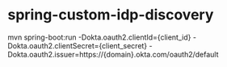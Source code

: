 # spring-custom-idp-discovery

mvn spring-boot:run -Dokta.oauth2.clientId={client_id} -Dokta.oauth2.clientSecret={client_secret} -Dokta.oauth2.issuer=https://{domain}.okta.com/oauth2/default 
